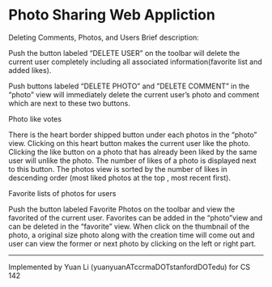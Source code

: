 # Photo Sharing Web Appliction

Deleting Comments, Photos, and Users
Brief description:

Push the button labeled “DELETE USER” on the toolbar will delete the current user  completely including all associated information(favorite list and added likes). 

Push buttons labeled “DELETE PHOTO” and ”DELETE COMMENT” in the “photo” view will immediately delete the current user’s photo and comment which are next to these two buttons.


Photo like votes

There is the heart border shipped button under each photos in the “photo” view. Clicking on this heart button makes the current user like the photo. Clicking the like button on a photo that has already been liked by the same user will unlike the photo. The number of likes of a photo is displayed next to this button. The photos view is sorted by the number of likes in descending order (most liked photos at the top , most recent first).

Favorite lists of photos for users

Push the button labeled Favorite Photos on the toolbar and view the favorited of the current user. Favorites can be added in the “photo”view and can be deleted in the “favorite” view. When click on the thumbnail of the photo, a original size 
photo along with the creation time will come out and user can view the former or next photo by clicking on the left or right part.

---

Implemented by Yuan Li (yuanyuanATccrmaDOTstanfordDOTedu) for CS 142 

